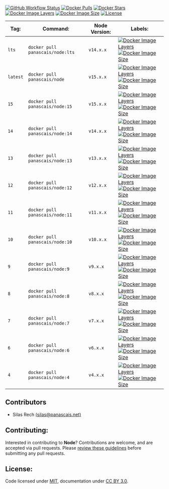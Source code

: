 [![GitHub Workflow Status](https://img.shields.io/github/workflow/status/panascais-docker/node/main?style=flat-square)](https://github.com/panascais-docker/node/actions?query=workflow%3Amain)
[![Docker Pulls](https://img.shields.io/docker/pulls/panascais/node.svg?style=flat-square)](https://hub.docker.com/r/panascais/node)
[![Docker Stars](https://img.shields.io/docker/stars/panascais/node.svg?style=flat-square)](https://hub.docker.com/r/panascais/node)
[![Docker Image Layers](https://img.shields.io/microbadger/layers/panascais/node.svg?style=flat-square)](https://microbadger.com/images/panascais/node)
[![Docker Image Size](https://img.shields.io/microbadger/image-size/panascais/node.svg?style=flat-square)](https://microbadger.com/images/panascais/node)
[![License](https://img.shields.io/github/license/panascais-docker/node.svg?style=flat-square)](https://hub.docker.com/r/panascais/node)

| **Tag:** | **Command:**                       | **Node Version:** | **Labels:**                                                                                                                                                                                                                                                                                                                     |
|----------|------------------------------------|-------------------|---------------------------------------------------------------------------------------------------------------------------------------------------------------------------------------------------------------------------------------------------------------------------------------------------------------------------------|
| `lts`    | `docker pull panascais/node:lts`   | `v14.x.x`         | [![Docker Image Layers](https://img.shields.io/microbadger/layers/panascais/node/lts.svg?style=flat-square)](https://microbadger.com/images/panascais/node) [![Docker Image Size](https://img.shields.io/microbadger/image-size/panascais/node/lts.svg?style=flat-square)](https://microbadger.com/images/panascais/node)       |
| `latest` | `docker pull panascais/node`       | `v15.x.x`         | [![Docker Image Layers](https://img.shields.io/microbadger/layers/panascais/node/latest.svg?style=flat-square)](https://microbadger.com/images/panascais/node) [![Docker Image Size](https://img.shields.io/microbadger/image-size/panascais/node/latest.svg?style=flat-square)](https://microbadger.com/images/panascais/node) |
| `15`     | `docker pull panascais/node:15`    | `v15.x.x`         | [![Docker Image Layers](https://img.shields.io/microbadger/layers/panascais/node/15.svg?style=flat-square)](https://microbadger.com/images/panascais/node) [![Docker Image Size](https://img.shields.io/microbadger/image-size/panascais/node/14.svg?style=flat-square)](https://microbadger.com/images/panascais/node)         |
| `14`     | `docker pull panascais/node:14`    | `v14.x.x`         | [![Docker Image Layers](https://img.shields.io/microbadger/layers/panascais/node/14.svg?style=flat-square)](https://microbadger.com/images/panascais/node) [![Docker Image Size](https://img.shields.io/microbadger/image-size/panascais/node/14.svg?style=flat-square)](https://microbadger.com/images/panascais/node)         |
| `13`     | `docker pull panascais/node:13`    | `v13.x.x`         | [![Docker Image Layers](https://img.shields.io/microbadger/layers/panascais/node/13.svg?style=flat-square)](https://microbadger.com/images/panascais/node) [![Docker Image Size](https://img.shields.io/microbadger/image-size/panascais/node/13.svg?style=flat-square)](https://microbadger.com/images/panascais/node)         |
| `12`     | `docker pull panascais/node:12`    | `v12.x.x`         | [![Docker Image Layers](https://img.shields.io/microbadger/layers/panascais/node/12.svg?style=flat-square)](https://microbadger.com/images/panascais/node) [![Docker Image Size](https://img.shields.io/microbadger/image-size/panascais/node/12.svg?style=flat-square)](https://microbadger.com/images/panascais/node)         |
| `11`     | `docker pull panascais/node:11`    | `v11.x.x`         | [![Docker Image Layers](https://img.shields.io/microbadger/layers/panascais/node/11.svg?style=flat-square)](https://microbadger.com/images/panascais/node) [![Docker Image Size](https://img.shields.io/microbadger/image-size/panascais/node/11.svg?style=flat-square)](https://microbadger.com/images/panascais/node)         |
| `10`     | `docker pull panascais/node:10`    | `v10.x.x`         | [![Docker Image Layers](https://img.shields.io/microbadger/layers/panascais/node/10.svg?style=flat-square)](https://microbadger.com/images/panascais/node) [![Docker Image Size](https://img.shields.io/microbadger/image-size/panascais/node/10.svg?style=flat-square)](https://microbadger.com/images/panascais/node)         |
| `9`      | `docker pull panascais/node:9`     | `v9.x.x`          | [![Docker Image Layers](https://img.shields.io/microbadger/layers/panascais/node/9.svg?style=flat-square)](https://microbadger.com/images/panascais/node) [![Docker Image Size](https://img.shields.io/microbadger/image-size/panascais/node/9.svg?style=flat-square)](https://microbadger.com/images/panascais/node)           |
| `8`      | `docker pull panascais/node:8`     | `v8.x.x`          | [![Docker Image Layers](https://img.shields.io/microbadger/layers/panascais/node/8.svg?style=flat-square)](https://microbadger.com/images/panascais/node) [![Docker Image Size](https://img.shields.io/microbadger/image-size/panascais/node/8.svg?style=flat-square)](https://microbadger.com/images/panascais/node)           |
| `7`      | `docker pull panascais/node:7`     | `v7.x.x`          | [![Docker Image Layers](https://img.shields.io/microbadger/layers/panascais/node/7.svg?style=flat-square)](https://microbadger.com/images/panascais/node) [![Docker Image Size](https://img.shields.io/microbadger/image-size/panascais/node/7.svg?style=flat-square)](https://microbadger.com/images/panascais/node)           |
| `6`      | `docker pull panascais/node:6`     | `v6.x.x`          | [![Docker Image Layers](https://img.shields.io/microbadger/layers/panascais/node/6.svg?style=flat-square)](https://microbadger.com/images/panascais/node) [![Docker Image Size](https://img.shields.io/microbadger/image-size/panascais/node/6.svg?style=flat-square)](https://microbadger.com/images/panascais/node)           |
| `4`      | `docker pull panascais/node:4`     | `v4.x.x`          | [![Docker Image Layers](https://img.shields.io/microbadger/layers/panascais/node/4.svg?style=flat-square)](https://microbadger.com/images/panascais/node) [![Docker Image Size](https://img.shields.io/microbadger/image-size/panascais/node/4.svg?style=flat-square)](https://microbadger.com/images/panascais/node)           |

## Contributors

 - Silas Rech [(silas@panascais.net)](mailto:silas@panascais.net)

## Contributing:

Interested in contributing to **Node**? Contributions are welcome, and are accepted via pull requests. Please [review these guidelines](contributing.md) before submitting any pull requests.

## License:
Code licensed under [MIT](license.md), documentation under [CC BY 3.0](https://creativecommons.org/licenses/by/3.0/).
